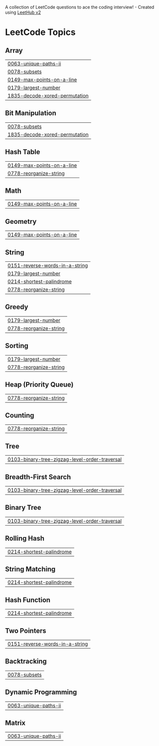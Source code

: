 A collection of LeetCode questions to ace the coding interview! - Created using [LeetHub v2](https://github.com/arunbhardwaj/LeetHub-2.0)
<!---LeetCode Topics Start-->
# LeetCode Topics
## Array
|  |
| ------- |
| [0063-unique-paths-ii](https://github.com/Kuganthangavel/Leetcode-solutions/tree/master/0063-unique-paths-ii) |
| [0078-subsets](https://github.com/Kuganthangavel/Leetcode-solutions/tree/master/0078-subsets) |
| [0149-max-points-on-a-line](https://github.com/Kuganthangavel/Leetcode-solutions/tree/master/0149-max-points-on-a-line) |
| [0179-largest-number](https://github.com/Kuganthangavel/Leetcode-solutions/tree/master/0179-largest-number) |
| [1835-decode-xored-permutation](https://github.com/Kuganthangavel/Leetcode-solutions/tree/master/1835-decode-xored-permutation) |
## Bit Manipulation
|  |
| ------- |
| [0078-subsets](https://github.com/Kuganthangavel/Leetcode-solutions/tree/master/0078-subsets) |
| [1835-decode-xored-permutation](https://github.com/Kuganthangavel/Leetcode-solutions/tree/master/1835-decode-xored-permutation) |
## Hash Table
|  |
| ------- |
| [0149-max-points-on-a-line](https://github.com/Kuganthangavel/Leetcode-solutions/tree/master/0149-max-points-on-a-line) |
| [0778-reorganize-string](https://github.com/Kuganthangavel/Leetcode-solutions/tree/master/0778-reorganize-string) |
## Math
|  |
| ------- |
| [0149-max-points-on-a-line](https://github.com/Kuganthangavel/Leetcode-solutions/tree/master/0149-max-points-on-a-line) |
## Geometry
|  |
| ------- |
| [0149-max-points-on-a-line](https://github.com/Kuganthangavel/Leetcode-solutions/tree/master/0149-max-points-on-a-line) |
## String
|  |
| ------- |
| [0151-reverse-words-in-a-string](https://github.com/Kuganthangavel/Leetcode-solutions/tree/master/0151-reverse-words-in-a-string) |
| [0179-largest-number](https://github.com/Kuganthangavel/Leetcode-solutions/tree/master/0179-largest-number) |
| [0214-shortest-palindrome](https://github.com/Kuganthangavel/Leetcode-solutions/tree/master/0214-shortest-palindrome) |
| [0778-reorganize-string](https://github.com/Kuganthangavel/Leetcode-solutions/tree/master/0778-reorganize-string) |
## Greedy
|  |
| ------- |
| [0179-largest-number](https://github.com/Kuganthangavel/Leetcode-solutions/tree/master/0179-largest-number) |
| [0778-reorganize-string](https://github.com/Kuganthangavel/Leetcode-solutions/tree/master/0778-reorganize-string) |
## Sorting
|  |
| ------- |
| [0179-largest-number](https://github.com/Kuganthangavel/Leetcode-solutions/tree/master/0179-largest-number) |
| [0778-reorganize-string](https://github.com/Kuganthangavel/Leetcode-solutions/tree/master/0778-reorganize-string) |
## Heap (Priority Queue)
|  |
| ------- |
| [0778-reorganize-string](https://github.com/Kuganthangavel/Leetcode-solutions/tree/master/0778-reorganize-string) |
## Counting
|  |
| ------- |
| [0778-reorganize-string](https://github.com/Kuganthangavel/Leetcode-solutions/tree/master/0778-reorganize-string) |
## Tree
|  |
| ------- |
| [0103-binary-tree-zigzag-level-order-traversal](https://github.com/Kuganthangavel/Leetcode-solutions/tree/master/0103-binary-tree-zigzag-level-order-traversal) |
## Breadth-First Search
|  |
| ------- |
| [0103-binary-tree-zigzag-level-order-traversal](https://github.com/Kuganthangavel/Leetcode-solutions/tree/master/0103-binary-tree-zigzag-level-order-traversal) |
## Binary Tree
|  |
| ------- |
| [0103-binary-tree-zigzag-level-order-traversal](https://github.com/Kuganthangavel/Leetcode-solutions/tree/master/0103-binary-tree-zigzag-level-order-traversal) |
## Rolling Hash
|  |
| ------- |
| [0214-shortest-palindrome](https://github.com/Kuganthangavel/Leetcode-solutions/tree/master/0214-shortest-palindrome) |
## String Matching
|  |
| ------- |
| [0214-shortest-palindrome](https://github.com/Kuganthangavel/Leetcode-solutions/tree/master/0214-shortest-palindrome) |
## Hash Function
|  |
| ------- |
| [0214-shortest-palindrome](https://github.com/Kuganthangavel/Leetcode-solutions/tree/master/0214-shortest-palindrome) |
## Two Pointers
|  |
| ------- |
| [0151-reverse-words-in-a-string](https://github.com/Kuganthangavel/Leetcode-solutions/tree/master/0151-reverse-words-in-a-string) |
## Backtracking
|  |
| ------- |
| [0078-subsets](https://github.com/Kuganthangavel/Leetcode-solutions/tree/master/0078-subsets) |
## Dynamic Programming
|  |
| ------- |
| [0063-unique-paths-ii](https://github.com/Kuganthangavel/Leetcode-solutions/tree/master/0063-unique-paths-ii) |
## Matrix
|  |
| ------- |
| [0063-unique-paths-ii](https://github.com/Kuganthangavel/Leetcode-solutions/tree/master/0063-unique-paths-ii) |
<!---LeetCode Topics End-->